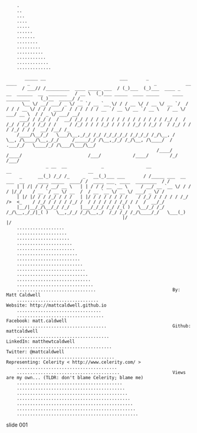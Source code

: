         .
        ..
        ...
        ....
        .....
        ......
        .......
        ........
        .........
        ..........
        ...........
        ............
        .............

           _____ __                            ___       _                                          ____    _                                               _           __
          / ___// /_________  ____ _____ ___  / (_)___  (_)___  ____ _   __  ______  __  _______   / __ \  (_)___ _____  ____ _____     ____  _________    (_)__  _____/ /_
          \__ \/ __/ ___/ _ \/ __ `/ __ `__ \/ / / __ \/ / __ \/ __ `/  / / / / __ \/ / / / ___/  / / / / / / __ `/ __ \/ __ `/ __ \   / __ \/ ___/ __ \  / / _ \/ ___/ __/
         ___/ / /_/ /  /  __/ /_/ / / / / / / / / / / / / / / / /_/ /  / /_/ / /_/ / /_/ / /     / /_/ / / / /_/ / / / / /_/ / /_/ /  / /_/ / /  / /_/ / / /  __/ /__/ /_
        /____/\__/_/   \___/\__,_/_/ /_/ /_/_/_/_/ /_/_/_/ /_/\__, /   \__, /\____/\__,_/_/     /_____/_/ /\__,_/_/ /_/\__, /\____/  / .___/_/   \____/_/ /\___/\___/\__/
                                                             /____/   /____/                         /___/            /____/        /_/              /___/
                   _ __  __             _                __                                            __                             __
         _      __(_) /_/ /_     _   __(_)___ ___       / /_____ ___  __  ___  __     ____ _____  ____/ /  ____ ___  ____  ________  / /
        | | /| / / / __/ __ \   | | / / / __ `__ \     / __/ __ `__ \/ / / / |/_/    / __ `/ __ \/ __  /  / __ `__ \/ __ \/ ___/ _ \/ /
        | |/ |/ / / /_/ / / /   | |/ / / / / / / /    / /_/ / / / / / /_/ />  <_    / /_/ / / / / /_/ /  / / / / / / /_/ / /  /  __/_/
        |__/|__/_/\__/_/ /_/    |___/_/_/ /_/ /_( )   \__/_/ /_/ /_/\__,_/_/|_( )   \__,_/_/ /_/\__,_/  /_/ /_/ /_/\____/_/   \___(_)
                                                |/                            |/
        ..................
        ...................
        ....................
        .....................
        ......................
        .......................
        ........................
        .........................
        ..........................
        ...........................
        ............................
        .............................
        ..............................                             By: Matt Caldwell
        ...............................                            Website: http://mattcaldwell.github.io
        ................................
        .................................                          Facebook: matt.caldwell
        ..................................                         Github: mattcaldwell
        ...................................                        LinkedIn: matthewtcaldwell
        ....................................                       Twitter: @mattcaldwell
        .....................................                      Representing: Celerity < http://www.celerity.com/ >
        ......................................
        .......................................                    Views are my own... (TLDR: don't blame Celerity; blame me)
        ........................................
        .........................................
        ..........................................
        ...........................................
        ............................................
        .............................................
        ..............................................

















































































slide 001
